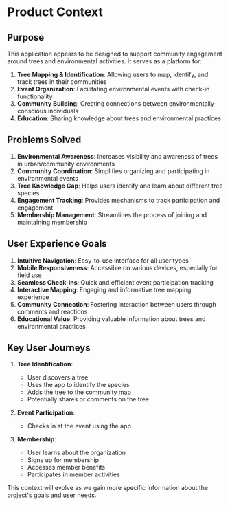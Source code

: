 # Product Context

## Purpose

This application appears to be designed to support community engagement around trees and environmental activities. It serves as a platform for:

1. **Tree Mapping & Identification**: Allowing users to map, identify, and track trees in their communities
2. **Event Organization**: Facilitating environmental events with check-in functionality
3. **Community Building**: Creating connections between environmentally-conscious individuals
4. **Education**: Sharing knowledge about trees and environmental practices

## Problems Solved

1. **Environmental Awareness**: Increases visibility and awareness of trees in urban/community environments
2. **Community Coordination**: Simplifies organizing and participating in environmental events
3. **Tree Knowledge Gap**: Helps users identify and learn about different tree species
4. **Engagement Tracking**: Provides mechanisms to track participation and engagement
5. **Membership Management**: Streamlines the process of joining and maintaining membership

## User Experience Goals

1. **Intuitive Navigation**: Easy-to-use interface for all user types
2. **Mobile Responsiveness**: Accessible on various devices, especially for field use
3. **Seamless Check-ins**: Quick and efficient event participation tracking
4. **Interactive Mapping**: Engaging and informative tree mapping experience
5. **Community Connection**: Fostering interaction between users through comments and reactions
6. **Educational Value**: Providing valuable information about trees and environmental practices

## Key User Journeys

1. **Tree Identification**:

   - User discovers a tree
   - Uses the app to identify the species
   - Adds the tree to the community map
   - Potentially shares or comments on the tree

2. **Event Participation**:

   - Checks in at the event using the app

3. **Membership**:
   - User learns about the organization
   - Signs up for membership
   - Accesses member benefits
   - Participates in member activities

This context will evolve as we gain more specific information about the project's goals and user needs.
